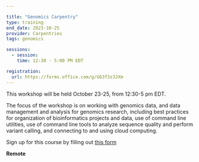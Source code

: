 ```yaml
---

title: "Genomics Carpentry"
type: training
end_date: 2023-10-25
provider: Carpentries
tags: genomics

sessions: 
  - session:
    time: 12:30 - 5:00 PM EDT

registration: 
  url: https://forms.office.com/g/G63f3z3JXm
---
```


This workshop will be held October 23-25, from 12:30-5 pm EDT.

The focus of the workshop is on working with genomics data, and data management and analysis for genomics research, including best practices for organization of bioinformatics projects and data, use of command line utilities, use of command line tools to analyze sequence quality and perform variant calling, and connecting to and using cloud computing. <!--excerpt-->

Sign up for this course by filling out [this form](https://forms.office.com/g/G63f3z3JXm)

**Remote**
